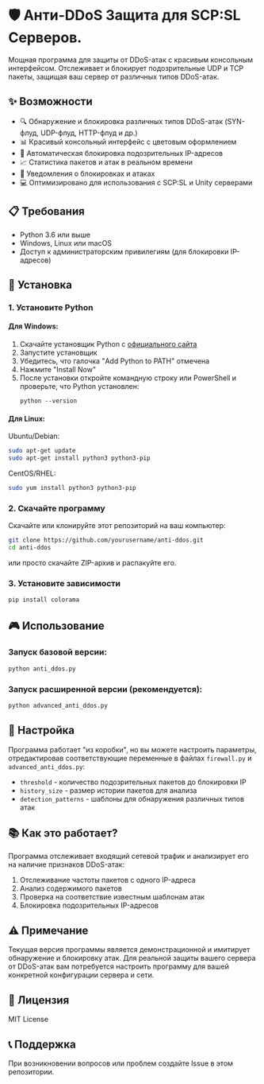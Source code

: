 # 🛡️ Анти-DDoS Защита для SCP:SL Серверов.

Мощная программа для защиты от DDoS-атак с красивым консольным интерфейсом. Отслеживает и блокирует подозрительные UDP и TCP пакеты, защищая ваш сервер от различных типов DDoS-атак.


## ✨ Возможности

- 🔍 Обнаружение и блокировка различных типов DDoS-атак (SYN-флуд, UDP-флуд, HTTP-флуд и др.)
- 📊 Красивый консольный интерфейс с цветовым оформлением
- 🚫 Автоматическая блокировка подозрительных IP-адресов
- 📈 Статистика пакетов и атак в реальном времени
- 🔔 Уведомления о блокировках и атаках
- 💻 Оптимизировано для использования с SCP:SL и Unity серверами

## 📋 Требования

- Python 3.6 или выше
- Windows, Linux или macOS
- Доступ к администраторским привилегиям (для блокировки IP-адресов)

## 🚀 Установка

### 1. Установите Python

#### Для Windows:

1. Скачайте установщик Python с [официального сайта](https://www.python.org/downloads/)
2. Запустите установщик
3. Убедитесь, что галочка "Add Python to PATH" отмечена
4. Нажмите "Install Now"
5. После установки откройте командную строку или PowerShell и проверьте, что Python установлен:
   ```
   python --version
   ```

#### Для Linux:

Ubuntu/Debian:
```bash
sudo apt-get update
sudo apt-get install python3 python3-pip
```

CentOS/RHEL:
```bash
sudo yum install python3 python3-pip
```

### 2. Скачайте программу

Скачайте или клонируйте этот репозиторий на ваш компьютер:

```bash
git clone https://github.com/yourusername/anti-ddos.git
cd anti-ddos
```

или просто скачайте ZIP-архив и распакуйте его.

### 3. Установите зависимости

```bash
pip install colorama
```

## 🎮 Использование

### Запуск базовой версии:

```bash
python anti_ddos.py
```

### Запуск расширенной версии (рекомендуется):

```bash
python advanced_anti_ddos.py
```

## 🔧 Настройка

Программа работает "из коробки", но вы можете настроить параметры, отредактировав соответствующие переменные в файлах `firewall.py` и `advanced_anti_ddos.py`:

- `threshold` - количество подозрительных пакетов до блокировки IP
- `history_size` - размер истории пакетов для анализа
- `detection_patterns` - шаблоны для обнаружения различных типов атак

## 📚 Как это работает?

Программа отслеживает входящий сетевой трафик и анализирует его на наличие признаков DDoS-атак:

1. Отслеживание частоты пакетов с одного IP-адреса
2. Анализ содержимого пакетов
3. Проверка на соответствие известным шаблонам атак
4. Блокировка подозрительных IP-адресов

## ⚠️ Примечание

Текущая версия программы является демонстрационной и имитирует обнаружение и блокировку атак. Для реальной защиты вашего сервера от DDoS-атак вам потребуется настроить программу для вашей конкретной конфигурации сервера и сети.

## 📜 Лицензия

MIT License

## 📞 Поддержка

При возникновении вопросов или проблем создайте Issue в этом репозитории. 
